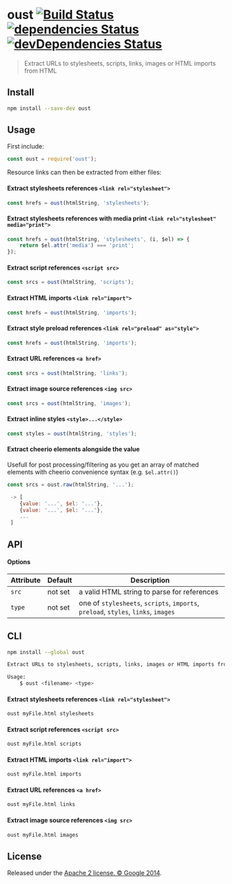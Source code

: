 # oust [![Build Status](https://github.com/addyosmani/oust/workflows/Tests/badge.svg)](https://github.com/addyosmani/oust/actions?workflow=Tests) [![dependencies Status](https://img.shields.io/david/addyosmani/oust.svg)](https://david-dm.org/addyosmani/oust) [![devDependencies Status](https://img.shields.io/david/dev/addyosmani/oust.svg)](https://david-dm.org/addyosmani/oust?type=dev)

> Extract URLs to stylesheets, scripts, links, images or HTML imports from HTML


## Install

```sh
npm install --save-dev oust
```


## Usage

First include:

```js
const oust = require('oust');
```

Resource links can then be extracted from either files:

#### Extract stylesheets references `<link rel="stylesheet">`

```js
const hrefs = oust(htmlString, 'stylesheets');
```

#### Extract stylesheets references with media print `<link rel="stylesheet" media="print">`

```js
const hrefs = oust(htmlString, 'stylesheets', (i, $el) => {
    return $el.attr('media') === 'print';
});
```

#### Extract script references `<script src>`

```js
const srcs = oust(htmlString, 'scripts');
```

#### Extract HTML imports `<link rel="import">`

```js
const hrefs = oust(htmlString, 'imports');
```

#### Extract style preload references `<link rel="preload" as="style">`

```js
const hrefs = oust(htmlString, 'imports');
```

#### Extract URL references `<a href>`

```js
const srcs = oust(htmlString, 'links');
```

#### Extract image source references `<img src>`

```js
const srcs = oust(htmlString, 'images');
```

#### Extract inline styles `<style>...</style>`

```js
const styles = oust(htmlString, 'styles');
```

#### Extract cheerio elements alongside the value

Usefull for post processing/filtering as you get an array of matched elements
with cheerio convenience syntax (e.g. `$el.attr()`)

```js
const srcs = oust.raw(htmlString, '...');

 -> [
    {value: '...', $el: '...'},
    {value: '...', $el: '...'},
    ...
 ]
```


## API

#### Options

Attribute       | Default   | Description
---             | ---       | ---
`src`           | not set   | a valid HTML string to parse for references
`type`          | not set   | one of `stylesheets`, `scripts`, `imports`, `preload`, `styles`, `links`, `images`

## CLI

```sh
npm install --global oust
```

```sh
Extract URLs to stylesheets, scripts, links, images or HTML imports from HTML

Usage:
    $ oust <filename> <type>
```

#### Extract stylesheets references `<link rel="stylesheet">`

```sh
oust myFile.html stylesheets
```

#### Extract script references `<script src>`

```sh
oust myFile.html scripts
```

#### Extract HTML imports `<link rel="import">`

```sh
oust myFile.html imports
```

#### Extract URL references `<a href>`

```sh
oust myFile.html links
```

#### Extract image source references `<img src>`

```sh
oust myFile.html images
```


## License

Released under the [Apache 2 license. © Google 2014](LICENSE).

